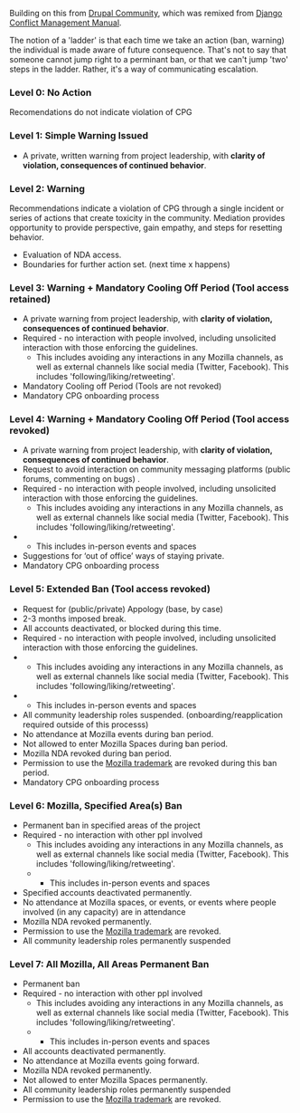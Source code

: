 Building on this from [Drupal Community](https://www.drupal.org/conflict-resolution), which was remixed from [Django Conflict Management Manual](https://www.djangoproject.com/conduct/enforcement-manual/).

The notion of a 'ladder' is that each time we take an action (ban, warning) the individual is made aware of future consequence.  That's not to say that someone cannot jump right to a perminant ban, or that we can't jump 'two' steps in the ladder.  Rather, it's a way of communicating escalation.  

### Level 0: No Action
Recomendations do not indicate violation of CPG

### Level 1: Simple Warning Issued
* A private, written warning from project leadership, with **clarity of violation, consequences of continued behavior**.

### Level 2: Warning
Recommendations indicate a violation of CPG through a single incident or series of actions that create toxicity in the community. Mediation provides opportunity to provide perspective, gain empathy, and steps for resetting behavior.
* Evaluation of NDA access.
* Boundaries for further action set.  (next time x happens)

### Level 3: Warning + Mandatory Cooling Off Period (Tool access retained)
* A private warning from project leadership, with **clarity of violation, consequences of continued behavior**.
* Required - no interaction with people involved, including unsolicited interaction with those enforcing the guidelines.
  * This includes avoiding any interactions in any Mozilla channels, as well as external channels like social media (Twitter, Facebook). This includes 'following/liking/retweeting'.
* Mandatory Cooling off Period   (Tools are not revoked)
* Mandatory CPG onboarding process 

### Level 4: Warning + Mandatory Cooling Off Period (Tool access revoked)
* A private warning from project leadership, with **clarity of violation, consequences of continued behavior**.
* Request to avoid interaction on community messaging platforms (public forums, commenting on bugs) .
* Required - no interaction with people involved, including unsolicited interaction with those enforcing the guidelines.
  * This includes avoiding any interactions in any Mozilla channels, as well as external channels like social media (Twitter, Facebook). This includes 'following/liking/retweeting'.
* * This includes in-person events and spaces
* Suggestions for ‘out of office’ ways of staying private.
* Mandatory CPG onboarding process 

### Level 5: Extended Ban (Tool access revoked)
* Request for (public/private) Appology (base, by case)
* 2-3 months imposed break.
* All accounts deactivated, or blocked during this time.
* Required - no interaction with people involved, including unsolicited interaction with those enforcing the guidelines.
* * This includes avoiding any interactions in any Mozilla channels, as well as external channels like social media (Twitter, Facebook). This includes 'following/liking/retweeting'.
* * This includes in-person events and spaces
* All community leadership roles suspended. (onboarding/reapplication required outside of this processs)
* No attendance at Mozilla events during ban period.
* Not allowed to enter Mozilla Spaces during ban period.
* Mozilla NDA revoked during ban period.
* Permission to use the [Mozilla trademark](https://www.mozilla.org/en-US/foundation/trademarks/policy/) are revoked during this ban period. 
* Mandatory CPG onboarding process

### Level 6:  Mozilla, Specified Area(s) Ban
* Permanent ban in specified areas of the project
* Required - no interaction with other ppl involved
  * This includes avoiding any interactions in any Mozilla channels, as well as external channels like social media 
  (Twitter, Facebook). This includes 'following/liking/retweeting'.
  * * This includes in-person events and spaces
* Specified accounts deactivated permanently. 
* No attendance at Mozilla spaces, or events, or events where people involved (in any capacity) are in attendance
* Mozilla NDA revoked permanently.
* Permission to use the [Mozilla trademark](https://www.mozilla.org/en-US/foundation/trademarks/policy/) are revoked. 
* All community leadership roles permanently suspended

### Level 7: All Mozilla, All Areas Permanent Ban
* Permanent ban
* Required - no interaction with other ppl involved
  * This includes avoiding any interactions in any Mozilla channels, as well as external channels like social media 
  (Twitter, Facebook). This includes 'following/liking/retweeting'.
  * * This includes in-person events and spaces
* All accounts deactivated permanently. 
* No attendance at Mozilla events going forward.
* Mozilla NDA revoked permanently.
* Not allowed to enter Mozilla Spaces permanently.
* All community leadership roles permanently suspended
* Permission to use the [Mozilla trademark](https://www.mozilla.org/en-US/foundation/trademarks/policy/) are revoked. 

